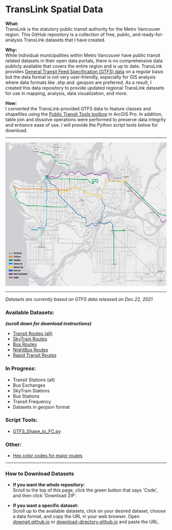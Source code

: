# TransLink Spatial Data

<b>What:</b>   
TransLink is the statutory public transit authority for the Metro Vancouver region. This GitHub repository is a collection of free, public, and ready-for-analysis TransLink datasets that I have created.

<b>Why:</b>  
While individual municipalities within Metro Vancouver have public transit related datasets in their open data portals, there is no comprehensive data publicly available that covers the entire region and is up to date. TransLink provides [General Transit Feed Specification (GTFS) data](https://developer.translink.ca/servicesgtfs/gtfsdata) on a regular basis but the data format is not very user-friendly, especially for GIS analysis where data formats like .shp and .geojson are preferred. As a result, I created this data repository to provide updated regional TransLink datasets for use in mapping, analysis, data visualization, and more.

<b>How:</b>  
I converted the TransLink-provided GTFS data to feature classes and shapefiles using the [Public Transit Tools toolbox](https://pro.arcgis.com/en/pro-app/latest/tool-reference/conversion/an-overview-of-the-transit-feed-gtfs-toolset.htm) in ArcGIS Pro. In addition, table join and dissolve operations were performed to preserve data integrity and enhance ease of use. I will provide the Python script tools below for download.
___________________________________________________________________________
<p align="center">
<img src="images/Transit_Routes.png" width="766" height="450">
</p>  

______________________________________________________________________________
*Datasets are currently based on GTFS data released on Dec.22, 2021*

### Available Datasets:
__*(scroll down for download instructions)*__ 
* [Transit Routes (all)](/datasets/Transit_Routes_(ALL))   
* [SkyTrain Routes](datasets/SkyTrain_Routes)   
* [Bus Routes](datasets/Bus_Routes)
* [NightBus Routes](datasets/NightBus_Routes)  
* [Rapid Transit Routes](datasets/Rapid_Transit_Routes)


### In Progress:
* Transit Stations (all)  
* Bus Exchanges  
* SkyTrain Stations   
* Bus Stations  
* Transit Frequency  
* Datasets in geojson format  

### Script Tools:

* [GTFS_Shape_to_FC.py](script_tools/GTFS_Shape_to_FC.py)

### Other:
* [Hex color codes for major routes](other/route_colors.txt)
______________________________________________________________________________
### How to Download Datasets  
* **If you want the whole repository:**  
Scroll to the top of this page, click the green button that says 'Code', and then click 'Download ZIP'.
                                                            
* **If you want a specific dataset:**  
Scroll up to the available datasets, click on your desired dataset, choose a data format, and copy the URL in your web browser. Open [downgit.github.io](https://downgit.github.io) or [download-directory.github.io](https://download-directory.github.io) and paste the URL.
